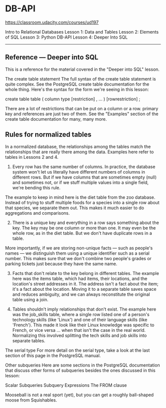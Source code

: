 # DB-API
https://classroom.udacity.com/courses/ud197

Intro to Relational Databases
Lesson 1: Data and Tables
Lesson 2: Elements of SQL
Lesson 3: Python DB-API
Lesson 4: Deeper Into SQL

--------------------------------------
## Reference — Deeper into SQL
This is a reference for the material covered in the "Deeper into SQL" lesson.

The create table statement
The full syntax of the create table statement is quite complex. See the PostgreSQL create table documentation for the whole thing. Here's the syntax for the form we're seeing in this lesson:

create table table ( column type [restriction] , ... ) [rowrestriction] ;

There are a lot of restrictions that can be put on a column or a row. primary key and references are just two of them. See the "Examples" section of the create table documentation for many, many more.

## Rules for normalized tables
In a normalized database, the relationships among the tables match the relationships that are really there among the data. Examples here refer to tables in Lessons 2 and 4.

1. Every row has the same number of columns.
In practice, the database system won't let us literally have different numbers of columns in different rows. But if we have columns that are sometimes empty (null) and sometimes not, or if we stuff multiple values into a single field, we're bending this rule.

The example to keep in mind here is the diet table from the zoo database. Instead of trying to stuff multiple foods for a species into a single row about that species, we separate them out. This makes it much easier to do aggregations and comparisons.

2. There is a unique key and everything in a row says something about the key.
The key may be one column or more than one. It may even be the whole row, as in the diet table. But we don't have duplicate rows in a table.

More importantly, if we are storing non-unique facts — such as people's names — we distinguish them using a unique identifier such as a serial number. This makes sure that we don't combine two people's grades or parking tickets just because they have the same name.

3. Facts that don't relate to the key belong in different tables.
The example here was the items table, which had items, their locations, and the location's street addresses in it. The address isn't a fact about the item; it's a fact about the location. Moving it to a separate table saves space and reduces ambiguity, and we can always reconstitute the original table using a join.

4. Tables shouldn't imply relationships that don't exist.
The example here was the job_skills table, where a single row listed one of a person's technology skills (like 'Linux') and one of their language skills (like 'French'). This made it look like their Linux knowledge was specific to French, or vice versa ... when that isn't the case in the real world. Normalizing this involved splitting the tech skills and job skills into separate tables.

The serial type
For more detail on the serial type, take a look at the last section of this page in the PostgreSQL manual.

Other subqueries
Here are some sections in the PostgreSQL documentation that discuss other forms of subqueries besides the ones discussed in this lesson:

Scalar Subqueries
Subquery Expressions
The FROM clause

Mooseball is not a real sport (yet), but you can get a roughly ball-shaped moose from Squishables.
